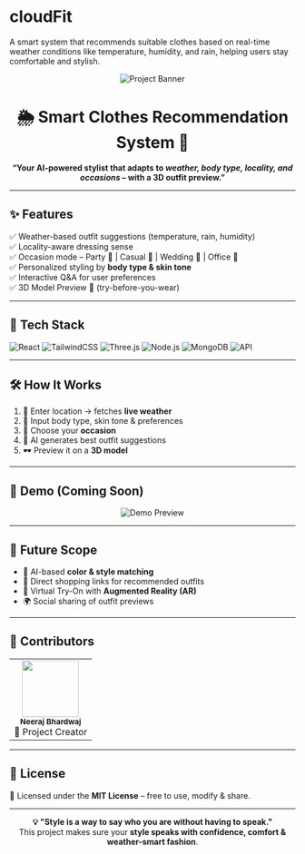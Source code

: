 # cloudFit
A smart system that recommends suitable clothes based on real-time weather conditions like temperature, humidity, and rain, helping users stay comfortable and stylish.
<!-- Banner -->
<p align="center">
  <img src="https://img.shields.io/badge/👕-Smart%20Clothes%20Recommender-blueviolet?style=for-the-badge" alt="Project Banner" />
</p>

<h1 align="center">🌦️ Smart Clothes Recommendation System 👔</h1>

<p align="center">
   <b>“Your AI-powered stylist that adapts to <i>weather, body type, locality, and occasions</i> – with a 3D outfit preview.”</b>
</p>

---

## ✨ Features
✅ Weather-based outfit suggestions (temperature, rain, humidity)  
✅ Locality-aware dressing sense  
✅ Occasion mode – Party 🎉 | Casual 👕 | Wedding 💍 | Office 💼  
✅ Personalized styling by **body type & skin tone**  
✅ Interactive Q&A for user preferences  
✅ 3D Model Preview 🧍 (try-before-you-wear)  

---

## 🚀 Tech Stack
![React](https://img.shields.io/badge/Frontend-React-blue?style=for-the-badge&logo=react)
![TailwindCSS](https://img.shields.io/badge/Style-TailwindCSS-38B2AC?style=for-the-badge&logo=tailwindcss)
![Three.js](https://img.shields.io/badge/3D-Three.js-black?style=for-the-badge&logo=three.js)
![Node.js](https://img.shields.io/badge/Backend-Node.js-green?style=for-the-badge&logo=node.js)
![MongoDB](https://img.shields.io/badge/Database-MongoDB-darkgreen?style=for-the-badge&logo=mongodb)
![API](https://img.shields.io/badge/WeatherAPI-Integration-ff9800?style=for-the-badge)

---

## 🛠 How It Works
1. 📍 Enter location → fetches **live weather**  
2. 👤 Input body type, skin tone & preferences  
3. 🎉 Choose your **occasion**  
4. 🤖 AI generates best outfit suggestions  
5. 🕶 Preview it on a **3D model**  

---

## 📸 Demo (Coming Soon)
<p align="center">
  <img src="https://via.placeholder.com/700x300?text=Demo+Preview+Coming+Soon" alt="Demo Preview" />
</p>

---

## 🌟 Future Scope
- 🎨 AI-based **color & style matching**  
- 🛒 Direct shopping links for recommended outfits  
- 📱 Virtual Try-On with **Augmented Reality (AR)**  
- 🌍 Social sharing of outfit previews  

---

## 🤝 Contributors
<table>
  <tr>
    <td align="center">
      <img src="https://avatars.githubusercontent.com/u/000000?v=4" width="100px;" alt=""/>
      <br /><sub><b>Neeraj Bhardwaj</b></sub>
      <br />🚀 Project Creator
    </td>
  </tr>
</table>

---

## 📜 License
📄 Licensed under the **MIT License** – free to use, modify & share.

---

<p align="center">
  <b>💡 "Style is a way to say who you are without having to speak."</b><br>
  This project makes sure your <b>style speaks with confidence, comfort & weather-smart fashion</b>.
</p>

